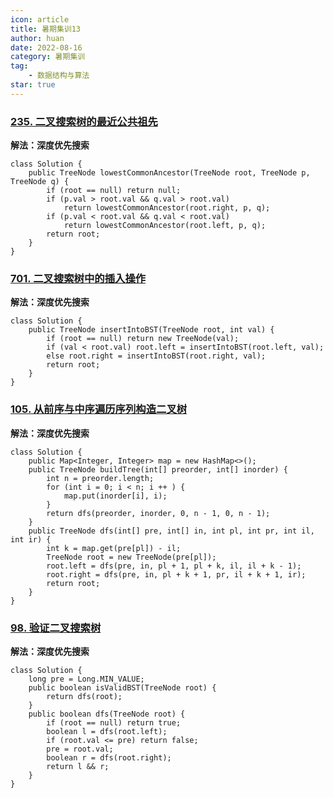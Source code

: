 ```yaml
---
icon: article
title: 暑期集训13
author: huan
date: 2022-08-16
category: 暑期集训
tag: 
    - 数据结构与算法
star: true
---
```

### [235. 二叉搜索树的最近公共祖先](https://leetcode.cn/problems/lowest-common-ancestor-of-a-binary-search-tree/)

**解法：深度优先搜索**

~~~
class Solution {
    public TreeNode lowestCommonAncestor(TreeNode root, TreeNode p, TreeNode q) {
        if (root == null) return null;
        if (p.val > root.val && q.val > root.val)
            return lowestCommonAncestor(root.right, p, q);
        if (p.val < root.val && q.val < root.val)
            return lowestCommonAncestor(root.left, p, q);
        return root;
    }
}
~~~

### [701. 二叉搜索树中的插入操作](https://leetcode.cn/problems/insert-into-a-binary-search-tree/)

**解法：深度优先搜索**

~~~
class Solution {
    public TreeNode insertIntoBST(TreeNode root, int val) {
        if (root == null) return new TreeNode(val);
        if (val < root.val) root.left = insertIntoBST(root.left, val);
        else root.right = insertIntoBST(root.right, val);
        return root;
    }
}
~~~

### [105. 从前序与中序遍历序列构造二叉树](https://leetcode.cn/problems/construct-binary-tree-from-preorder-and-inorder-traversal/)

**解法：深度优先搜索**

~~~
class Solution {
    public Map<Integer, Integer> map = new HashMap<>();
    public TreeNode buildTree(int[] preorder, int[] inorder) {
        int n = preorder.length;
        for (int i = 0; i < n; i ++ ) {
            map.put(inorder[i], i);
        }
        return dfs(preorder, inorder, 0, n - 1, 0, n - 1);
    }
    public TreeNode dfs(int[] pre, int[] in, int pl, int pr, int il, int ir) {
        int k = map.get(pre[pl]) - il;
        TreeNode root = new TreeNode(pre[pl]);
        root.left = dfs(pre, in, pl + 1, pl + k, il, il + k - 1);
        root.right = dfs(pre, in, pl + k + 1, pr, il + k + 1, ir);
        return root;
    }
}
~~~

### [98. 验证二叉搜索树](https://leetcode.cn/problems/validate-binary-search-tree/)

**解法：深度优先搜索**

~~~
class Solution {
    long pre = Long.MIN_VALUE;
    public boolean isValidBST(TreeNode root) {
        return dfs(root);
    }
    public boolean dfs(TreeNode root) {
        if (root == null) return true;
        boolean l = dfs(root.left);
        if (root.val <= pre) return false;
        pre = root.val;
        boolean r = dfs(root.right);
        return l && r;
    }
}
~~~

